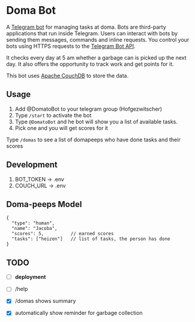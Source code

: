 # Doma Bot
A [Telegram bot](https://core.telegram.org/bots) for managing tasks at doma.
Bots are third-party applications that run inside Telegram. Users can interact with bots by sending them messages, commands and inline requests. You control your bots using HTTPS requests to the [Telegram Bot API](https://core.telegram.org/bots/api).

It checks every day at 5 am whether a garbage can is picked up the next day.
It also offers the opportunity to track work and get points for it.

This bot uses [Apache CouchDB](https://couchdb.apache.org/) to store the data.

## Usage
1. Add @DomatoBot to your telegram group (Hofgezwitscher)
2. Type `/start` to activate the bot
3. Type `@DomatoBot` and he bot will show you a list of available tasks.
4. Pick one and you will get scores for it
   
Type `/domas` to see a list of domapeeps who have done tasks and their scores 

## Development
1. BOT_TOKEN -> .env
2. COUCH_URL -> .env

## Doma-peeps Model
```
{
  "type": "human",
  "name": "Jacoba",
  "scores": 5,          // earned scores
  "tasks": ["heizen"]   // list of tasks, the person has done
}
```

## TODO
- [ ] **deployment**
- [ ] /help
- [x] /domas
    shows summary
- [x] automatically show reminder for garbage collection


